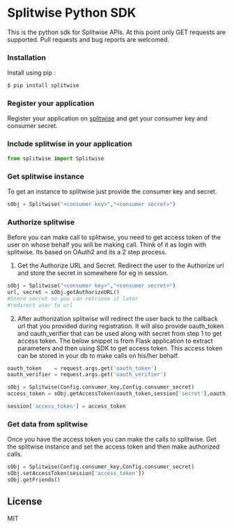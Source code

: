 # Splitwise Python SDK

This is the python sdk for Splitwise APIs. At this point only GET requests are supported. Pull requests and bug reports are welcomed.

### Installation

Install using pip :
```sh
$ pip install splitwise
```
### Register your application

Register your application on [splitwise](https://secure.splitwise.com/oauth_clients) and get your consumer key and consumer secret.

### Include splitwise in your application
```python
from splitwise import Splitwise
```

### Get splitwise instance

To get an instance to splitwise just provide the consumer key and secret.


```python
sObj = Splitwise("<consumer key>","<consumer secret>")
```

### Authorize splitwise 

Before you can make call to splitwise, you need to get access token of the user on whose behalf you will be making call. Think of it as login with splitwise. Its based on OAuth2 and its a 2 step process.

1. Get the Authorize URL and Secret. Redirect the user to the Authorize url and store the secret in somewhere for eg in session.

```python
sObj = Splitwise("<consumer key>","<consumer secret>")
url, secret = sObj.getAuthorizeURL()
#Store secret so you can retrieve it later
#redirect user to url
```

2. After authorization splitwise will redirect the user back to the callback url that you provided during registration. It will also provide oauth_token and oauth_verifier that can be used along with secret from step 1 to get access token. The below snippet is from Flask application to extract parameters and then using SDK to get access token. This access token can be stored in your db to make calls on his/her behalf.

```python
oauth_token    = request.args.get('oauth_token')
oauth_verifier = request.args.get('oauth_verifier')

sObj = Splitwise(Config.consumer_key,Config.consumer_secret)
access_token = sObj.getAccessToken(oauth_token,session['secret'],oauth_verifier)

session['access_token'] = access_token
```

### Get data from splitwise

Once you have the access token you can make the calls to splitwise. Get the splitwise instance and set the access token and then make authorized calls.

```python
sObj = Splitwise(Config.consumer_key,Config.consumer_secret)
sObj.setAccessToken(session['access_token'])
sObj.getFriends()
```

License
----

MIT
